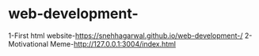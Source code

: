 # web-development-
1-First html website-https://snehhagarwal.github.io/web-development-/
2-Motivational Meme-http://127.0.0.1:3004/index.html

